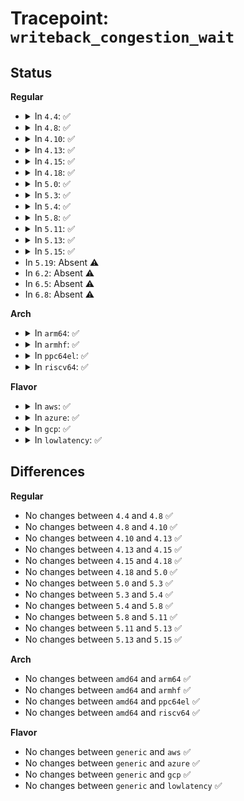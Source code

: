 # Tracepoint: <code>writeback_congestion_wait</code>

## Status
<b>Regular</b>
<ul>
<li>
<details>
<summary>In <code>4.4</code>: ✅</summary>

Event:

```c
struct trace_event_raw_writeback_congest_waited_template {
    struct trace_entry ent;
    unsigned int usec_timeout;
    unsigned int usec_delayed;
    char __data[0];
};
```
Function:

```c
void trace_event_raw_event_writeback_congest_waited_template(void *__data, unsigned int usec_timeout, unsigned int usec_delayed);
```
</details>
</li>
<li>
<details>
<summary>In <code>4.8</code>: ✅</summary>

Event:

```c
struct trace_event_raw_writeback_congest_waited_template {
    struct trace_entry ent;
    unsigned int usec_timeout;
    unsigned int usec_delayed;
    char __data[0];
};
```
Function:

```c
void trace_event_raw_event_writeback_congest_waited_template(void *__data, unsigned int usec_timeout, unsigned int usec_delayed);
```
</details>
</li>
<li>
<details>
<summary>In <code>4.10</code>: ✅</summary>

Event:

```c
struct trace_event_raw_writeback_congest_waited_template {
    struct trace_entry ent;
    unsigned int usec_timeout;
    unsigned int usec_delayed;
    char __data[0];
};
```
Function:

```c
void trace_event_raw_event_writeback_congest_waited_template(void *__data, unsigned int usec_timeout, unsigned int usec_delayed);
```
</details>
</li>
<li>
<details>
<summary>In <code>4.13</code>: ✅</summary>

Event:

```c
struct trace_event_raw_writeback_congest_waited_template {
    struct trace_entry ent;
    unsigned int usec_timeout;
    unsigned int usec_delayed;
    char __data[0];
};
```
Function:

```c
void trace_event_raw_event_writeback_congest_waited_template(void *__data, unsigned int usec_timeout, unsigned int usec_delayed);
```
</details>
</li>
<li>
<details>
<summary>In <code>4.15</code>: ✅</summary>

Event:

```c
struct trace_event_raw_writeback_congest_waited_template {
    struct trace_entry ent;
    unsigned int usec_timeout;
    unsigned int usec_delayed;
    char __data[0];
};
```
Function:

```c
void trace_event_raw_event_writeback_congest_waited_template(void *__data, unsigned int usec_timeout, unsigned int usec_delayed);
```
</details>
</li>
<li>
<details>
<summary>In <code>4.18</code>: ✅</summary>

Event:

```c
struct trace_event_raw_writeback_congest_waited_template {
    struct trace_entry ent;
    unsigned int usec_timeout;
    unsigned int usec_delayed;
    char __data[0];
};
```
Function:

```c
void trace_event_raw_event_writeback_congest_waited_template(void *__data, unsigned int usec_timeout, unsigned int usec_delayed);
```
</details>
</li>
<li>
<details>
<summary>In <code>5.0</code>: ✅</summary>

Event:

```c
struct trace_event_raw_writeback_congest_waited_template {
    struct trace_entry ent;
    unsigned int usec_timeout;
    unsigned int usec_delayed;
    char __data[0];
};
```
Function:

```c
void trace_event_raw_event_writeback_congest_waited_template(void *__data, unsigned int usec_timeout, unsigned int usec_delayed);
```
</details>
</li>
<li>
<details>
<summary>In <code>5.3</code>: ✅</summary>

Event:

```c
struct trace_event_raw_writeback_congest_waited_template {
    struct trace_entry ent;
    unsigned int usec_timeout;
    unsigned int usec_delayed;
    char __data[0];
};
```
Function:

```c
void trace_event_raw_event_writeback_congest_waited_template(void *__data, unsigned int usec_timeout, unsigned int usec_delayed);
```
</details>
</li>
<li>
<details>
<summary>In <code>5.4</code>: ✅</summary>

Event:

```c
struct trace_event_raw_writeback_congest_waited_template {
    struct trace_entry ent;
    unsigned int usec_timeout;
    unsigned int usec_delayed;
    char __data[0];
};
```
Function:

```c
void trace_event_raw_event_writeback_congest_waited_template(void *__data, unsigned int usec_timeout, unsigned int usec_delayed);
```
</details>
</li>
<li>
<details>
<summary>In <code>5.8</code>: ✅</summary>

Event:

```c
struct trace_event_raw_writeback_congest_waited_template {
    struct trace_entry ent;
    unsigned int usec_timeout;
    unsigned int usec_delayed;
    char __data[0];
};
```
Function:

```c
void trace_event_raw_event_writeback_congest_waited_template(void *__data, unsigned int usec_timeout, unsigned int usec_delayed);
```
</details>
</li>
<li>
<details>
<summary>In <code>5.11</code>: ✅</summary>

Event:

```c
struct trace_event_raw_writeback_congest_waited_template {
    struct trace_entry ent;
    unsigned int usec_timeout;
    unsigned int usec_delayed;
    char __data[0];
};
```
Function:

```c
void trace_event_raw_event_writeback_congest_waited_template(void *__data, unsigned int usec_timeout, unsigned int usec_delayed);
```
</details>
</li>
<li>
<details>
<summary>In <code>5.13</code>: ✅</summary>

Event:

```c
struct trace_event_raw_writeback_congest_waited_template {
    struct trace_entry ent;
    unsigned int usec_timeout;
    unsigned int usec_delayed;
    char __data[0];
};
```
Function:

```c
void trace_event_raw_event_writeback_congest_waited_template(void *__data, unsigned int usec_timeout, unsigned int usec_delayed);
```
</details>
</li>
<li>
<details>
<summary>In <code>5.15</code>: ✅</summary>

Event:

```c
struct trace_event_raw_writeback_congest_waited_template {
    struct trace_entry ent;
    unsigned int usec_timeout;
    unsigned int usec_delayed;
    char __data[0];
};
```
Function:

```c
void trace_event_raw_event_writeback_congest_waited_template(void *__data, unsigned int usec_timeout, unsigned int usec_delayed);
```
</details>
</li>
<li>
In <code>5.19</code>: Absent ⚠️
</li>
<li>
In <code>6.2</code>: Absent ⚠️
</li>
<li>
In <code>6.5</code>: Absent ⚠️
</li>
<li>
In <code>6.8</code>: Absent ⚠️
</li>
</ul>
<b>Arch</b>
<ul>
<li>
<details>
<summary>In <code>arm64</code>: ✅</summary>

Event:

```c
struct trace_event_raw_writeback_congest_waited_template {
    struct trace_entry ent;
    unsigned int usec_timeout;
    unsigned int usec_delayed;
    char __data[0];
};
```
Function:

```c
void trace_event_raw_event_writeback_congest_waited_template(void *__data, unsigned int usec_timeout, unsigned int usec_delayed);
```
</details>
</li>
<li>
<details>
<summary>In <code>armhf</code>: ✅</summary>

Event:

```c
struct trace_event_raw_writeback_congest_waited_template {
    struct trace_entry ent;
    unsigned int usec_timeout;
    unsigned int usec_delayed;
    char __data[0];
};
```
Function:

```c
void trace_event_raw_event_writeback_congest_waited_template(void *__data, unsigned int usec_timeout, unsigned int usec_delayed);
```
</details>
</li>
<li>
<details>
<summary>In <code>ppc64el</code>: ✅</summary>

Event:

```c
struct trace_event_raw_writeback_congest_waited_template {
    struct trace_entry ent;
    unsigned int usec_timeout;
    unsigned int usec_delayed;
    char __data[0];
};
```
Function:

```c
void trace_event_raw_event_writeback_congest_waited_template(void *__data, unsigned int usec_timeout, unsigned int usec_delayed);
```
</details>
</li>
<li>
<details>
<summary>In <code>riscv64</code>: ✅</summary>

Event:

```c
struct trace_event_raw_writeback_congest_waited_template {
    struct trace_entry ent;
    unsigned int usec_timeout;
    unsigned int usec_delayed;
    char __data[0];
};
```
Function:

```c
void trace_event_raw_event_writeback_congest_waited_template(void *__data, unsigned int usec_timeout, unsigned int usec_delayed);
```
</details>
</li>
</ul>
<b>Flavor</b>
<ul>
<li>
<details>
<summary>In <code>aws</code>: ✅</summary>

Event:

```c
struct trace_event_raw_writeback_congest_waited_template {
    struct trace_entry ent;
    unsigned int usec_timeout;
    unsigned int usec_delayed;
    char __data[0];
};
```
Function:

```c
void trace_event_raw_event_writeback_congest_waited_template(void *__data, unsigned int usec_timeout, unsigned int usec_delayed);
```
</details>
</li>
<li>
<details>
<summary>In <code>azure</code>: ✅</summary>

Event:

```c
struct trace_event_raw_writeback_congest_waited_template {
    struct trace_entry ent;
    unsigned int usec_timeout;
    unsigned int usec_delayed;
    char __data[0];
};
```
Function:

```c
void trace_event_raw_event_writeback_congest_waited_template(void *__data, unsigned int usec_timeout, unsigned int usec_delayed);
```
</details>
</li>
<li>
<details>
<summary>In <code>gcp</code>: ✅</summary>

Event:

```c
struct trace_event_raw_writeback_congest_waited_template {
    struct trace_entry ent;
    unsigned int usec_timeout;
    unsigned int usec_delayed;
    char __data[0];
};
```
Function:

```c
void trace_event_raw_event_writeback_congest_waited_template(void *__data, unsigned int usec_timeout, unsigned int usec_delayed);
```
</details>
</li>
<li>
<details>
<summary>In <code>lowlatency</code>: ✅</summary>

Event:

```c
struct trace_event_raw_writeback_congest_waited_template {
    struct trace_entry ent;
    unsigned int usec_timeout;
    unsigned int usec_delayed;
    char __data[0];
};
```
Function:

```c
void trace_event_raw_event_writeback_congest_waited_template(void *__data, unsigned int usec_timeout, unsigned int usec_delayed);
```
</details>
</li>
</ul>

## Differences
<b>Regular</b>
<ul>
<li>
No changes between <code>4.4</code> and <code>4.8</code> ✅
</li>
<li>
No changes between <code>4.8</code> and <code>4.10</code> ✅
</li>
<li>
No changes between <code>4.10</code> and <code>4.13</code> ✅
</li>
<li>
No changes between <code>4.13</code> and <code>4.15</code> ✅
</li>
<li>
No changes between <code>4.15</code> and <code>4.18</code> ✅
</li>
<li>
No changes between <code>4.18</code> and <code>5.0</code> ✅
</li>
<li>
No changes between <code>5.0</code> and <code>5.3</code> ✅
</li>
<li>
No changes between <code>5.3</code> and <code>5.4</code> ✅
</li>
<li>
No changes between <code>5.4</code> and <code>5.8</code> ✅
</li>
<li>
No changes between <code>5.8</code> and <code>5.11</code> ✅
</li>
<li>
No changes between <code>5.11</code> and <code>5.13</code> ✅
</li>
<li>
No changes between <code>5.13</code> and <code>5.15</code> ✅
</li>
</ul>
<b>Arch</b>
<ul>
<li>
No changes between <code>amd64</code> and <code>arm64</code> ✅
</li>
<li>
No changes between <code>amd64</code> and <code>armhf</code> ✅
</li>
<li>
No changes between <code>amd64</code> and <code>ppc64el</code> ✅
</li>
<li>
No changes between <code>amd64</code> and <code>riscv64</code> ✅
</li>
</ul>
<b>Flavor</b>
<ul>
<li>
No changes between <code>generic</code> and <code>aws</code> ✅
</li>
<li>
No changes between <code>generic</code> and <code>azure</code> ✅
</li>
<li>
No changes between <code>generic</code> and <code>gcp</code> ✅
</li>
<li>
No changes between <code>generic</code> and <code>lowlatency</code> ✅
</li>
</ul>
